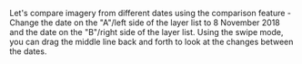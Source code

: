 <p>Let's compare imagery from different dates using the comparison feature - Change the date on the "A"/left side of the layer list to 8 November 2018 and the date on the "B"/right side of the layer list. Using the swipe mode, you can drag the middle line back and forth to look at the changes between the dates.</p>
